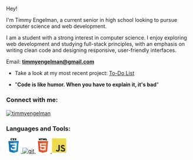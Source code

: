 Hey! 

I'm Timmy Engelman, a current senior in high school looking to pursue computer science and web development.

I am a student with a strong interest in computer science. I enjoy exploring web development and studying full-stack principles, with an emphasis on writing clean code and designing responsive, user-friendly interfaces.

Email: **timmyengelman@gmail.com**

- Take a look at my most recent project: [To-Do List](https://timmyengelman.github.io/timmyengelman/)

- "**Code is like humor. When you have to explain it, it's bad**"


<h3 align="left">Connect with me:</h3>
<p align="left">
<a href="https://linkedin.com/in/timmyengelman" target="blank"><img align="center" src="https://raw.githubusercontent.com/rahuldkjain/github-profile-readme-generator/master/src/images/icons/Social/linked-in-alt.svg" alt="timmyengelman" height="30" width="40" /></a>
</p>

<h3 align="left">Languages and Tools:</h3>
<p align="left"> <a href="https://www.w3schools.com/css/" target="_blank" rel="noreferrer"> <img src="https://raw.githubusercontent.com/devicons/devicon/master/icons/css3/css3-original-wordmark.svg" alt="css3" width="40" height="40"/> </a> <a href="https://git-scm.com/" target="_blank" rel="noreferrer"> <img src="https://www.vectorlogo.zone/logos/git-scm/git-scm-icon.svg" alt="git" width="40" height="40"/> </a> <a href="https://www.w3.org/html/" target="_blank" rel="noreferrer"> <img src="https://raw.githubusercontent.com/devicons/devicon/master/icons/html5/html5-original-wordmark.svg" alt="html5" width="40" height="40"/> </a> <a href="https://developer.mozilla.org/en-US/docs/Web/JavaScript" target="_blank" rel="noreferrer"> <img src="https://raw.githubusercontent.com/devicons/devicon/master/icons/javascript/javascript-original.svg" alt="javascript" width="40" height="40"/> </a> </p>
